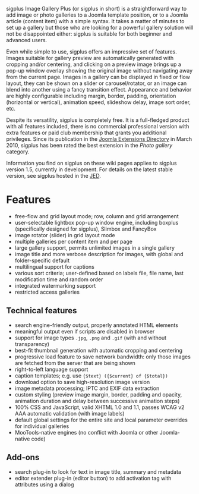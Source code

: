sigplus Image Gallery Plus (or sigplus in short) is a straightforward way to add image or photo galleries to a Joomla template position, or to a Joomla article (content item) with a simple syntax. It takes a matter of minutes to set up a gallery but those who are looking for a powerful gallery solution will not be disappointed either: sigplus is suitable for both beginner and advanced users.

Even while simple to use, sigplus offers an impressive set of features. Images suitable for gallery preview are automatically generated with cropping and/or centering, and clicking on a preview image brings up a pop-up window overlay showing the original image without navigating away from the current page. Images in a gallery can be displayed in fixed or flow layout, they can be shown on a slider or carousel/rotator, or an image can blend into another using a fancy transition effect. Appearance and behavior are highly configurable including margin, border, padding, orientation (horizontal or vertical), animation speed, slideshow delay, image sort order, etc.

Despite its versatility, sigplus is completely free. It is a full-fledged product with all features included, there is no commercial professional version with extra features or paid club membership that grants you additional privileges. Since its publication in the [Joomla Extensions Directory](http://extensions.joomla.org/extensions/photos-a-images/photo-gallery/11426) in March 2010, sigplus has been rated the best extension in the _Photo gallery_ category.

Information you find on sigplus on these wiki pages applies to sigplus version 1.5, currently in development. For details on the latest stable version, see sigplus hosted in the [JED](http://extensions.joomla.org/extensions/photos-a-images/photo-gallery/11426).

# Features #

  * free-flow and grid layout mode; row, column and grid arrangement
  * user-selectable lightbox pop-up window engine, including boxplus (specifically designed for sigplus), Slimbox and FancyBox
  * image rotator (slider) in grid layout mode
  * multiple galleries per content item and per page
  * large gallery support, permits unlimited images in a single gallery
  * image title and more verbose description for images, with global and folder-specific default
  * multilingual support for captions
  * various sort criteria; user-defined based on labels file, file name, last modification time and random order
  * integrated watermarking support
  * restricted access galleries

## Technical features ##

  * search engine-friendly output, properly annotated HTML elements
  * meaningful output even if scripts are disabled in browser
  * support for image types `.jpg`, `.png` and `.gif` (with and without transparency)
  * best-fit thumbnail generation with automatic cropping and centering
  * progressive load feature to save network bandwidth: only those images are fetched from the server that are being shown
  * right-to-left language support
  * caption templates; e.g. use `{$text} ({$current} of {$total})`
  * download option to save high-resolution image version
  * image metadata processing; IPTC and EXIF data extraction
  * custom styling (preview image margin, border, padding and opacity, animation duration and delay between successive animation steps)
  * 100% CSS and JavaScript, valid XHTML 1.0 and 1.1, passes WCAG v2 AAA automatic validation (with image labels)
  * default global settings for the entire site and local parameter overrides for individual galleries
  * MooTools-native engines (no conflict with Joomla or other Joomla-native code)

## Add-ons ##

  * search plug-in to look for text in image title, summary and metadata
  * editor extender plug-in (editor button) to add activation tag with attributes using a dialog